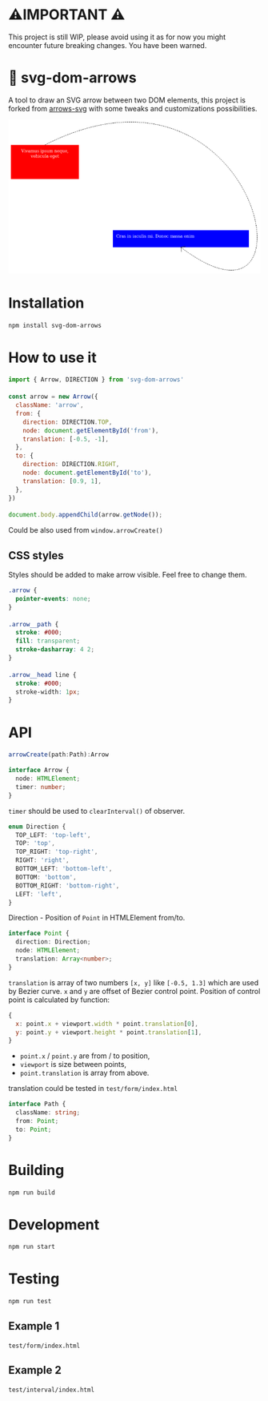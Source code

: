 # ⚠️IMPORTANT ⚠️

This project is still WIP, please avoid using it as for now you might encounter future breaking changes. You have been warned.

# 🏹 svg-dom-arrows

A tool to draw an SVG arrow between two DOM elements, this project is forked from [arrows-svg](https://github.com/sasza2/arrows) with some tweaks and customizations possibilities.

![Arrow](docs/arrow-1.png?raw=true "Arrow example")

# Installation

```sh
npm install svg-dom-arrows
```
# How to use it

```js
import { Arrow, DIRECTION } from 'svg-dom-arrows'

const arrow = new Arrow({
  className: 'arrow',
  from: {
    direction: DIRECTION.TOP,
    node: document.getElementById('from'),
    translation: [-0.5, -1],
  },
  to: {
    direction: DIRECTION.RIGHT,
    node: document.getElementById('to'),
    translation: [0.9, 1],
  },
})

document.body.appendChild(arrow.getNode());
```

Could be also used from `window.arrowCreate()`

## CSS styles
Styles should be added to make arrow visible. Feel free to change them.

```css
.arrow {
  pointer-events: none;
}

.arrow__path {
  stroke: #000;
  fill: transparent;
  stroke-dasharray: 4 2;
}

.arrow__head line {
  stroke: #000;
  stroke-width: 1px;        
}
```

# API
```typescript
arrowCreate(path:Path):Arrow
```

```typescript
interface Arrow {
  node: HTMLElement;
  timer: number;
}
```

`timer` should be used to `clearInterval()` of observer.

```typescript
enum Direction {
  TOP_LEFT: 'top-left',
  TOP: 'top',
  TOP_RIGHT: 'top-right',
  RIGHT: 'right',
  BOTTOM_LEFT: 'bottom-left',
  BOTTOM: 'bottom',
  BOTTOM_RIGHT: 'bottom-right',
  LEFT: 'left',
}
```

Direction - Position of `Point` in HTMLElement from/to.

```typescript
interface Point {
  direction: Direction;
  node: HTMLElement;
  translation: Array<number>;
}
```

`translation` is array of two numbers `[x, y]` like `[-0.5, 1.3]` which are used by Bezier curve. `x` and `y` are offset of Bezier control point. Position of control point is calculated by function:

```javascript
{
  x: point.x + viewport.width * point.translation[0],
  y: point.y + viewport.height * point.translation[1],
}
```

- `point.x` / `point.y` are from / to position,
- `viewport` is size between points,
- `point.translation` is array from above.

translation could be tested in `test/form/index.html`

```typescript
interface Path {
  className: string;
  from: Point;
  to: Point;
}
```

# Building
```sh
npm run build
```

# Development
```sh
npm run start
```

# Testing
```sh
npm run test
```

## Example 1
```
test/form/index.html
```

## Example 2
```
test/interval/index.html
```